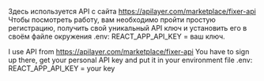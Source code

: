 Здесь используется API с сайта https://apilayer.com/marketplace/fixer-api
Чтобы посмотреть работу, вам необходимо пройти простую регистрацию, получить свой уникальный API ключ и установить его в своём файле окружения .env: REACT_APP_API_KEY = ваш ключ.

I use API from https://apilayer.com/marketplace/fixer-api
You have to sign up there, get your personal API key and put it in your environment file .env: REACT_APP_API_KEY = your key

